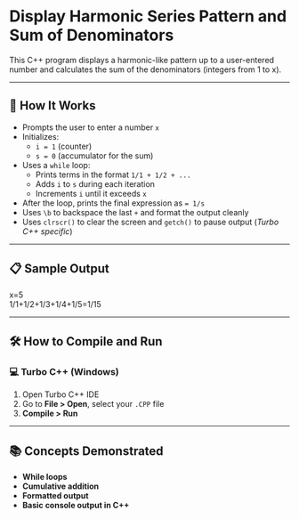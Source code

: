 # Display Harmonic Series Pattern and Sum of Denominators

This C++ program displays a harmonic-like pattern up to a user-entered number and calculates the sum of the denominators (integers from 1 to x).

---

## 🚀 How It Works

- Prompts the user to enter a number `x`
- Initializes:
  - `i = 1` (counter)
  - `s = 0` (accumulator for the sum)
- Uses a `while` loop:
  - Prints terms in the format `1/1 + 1/2 + ...`
  - Adds `i` to `s` during each iteration
  - Increments `i` until it exceeds `x`
- After the loop, prints the final expression as `= 1/s`
- Uses `\b` to backspace the last `+` and format the output cleanly
- Uses `clrscr()` to clear the screen and `getch()` to pause output (*Turbo C++ specific*)

---

## 📋 Sample Output

x=5  
1/1+1/2+1/3+1/4+1/5=1/15

---

## 🛠️ How to Compile and Run

### 💻 Turbo C++ (Windows)

1. Open Turbo C++ IDE  
2. Go to **File > Open**, select your `.CPP` file  
3. **Compile > Run**

---

## 📚 Concepts Demonstrated
- **While loops**
- **Cumulative addition**
- **Formatted output**
- **Basic console output in C++**
